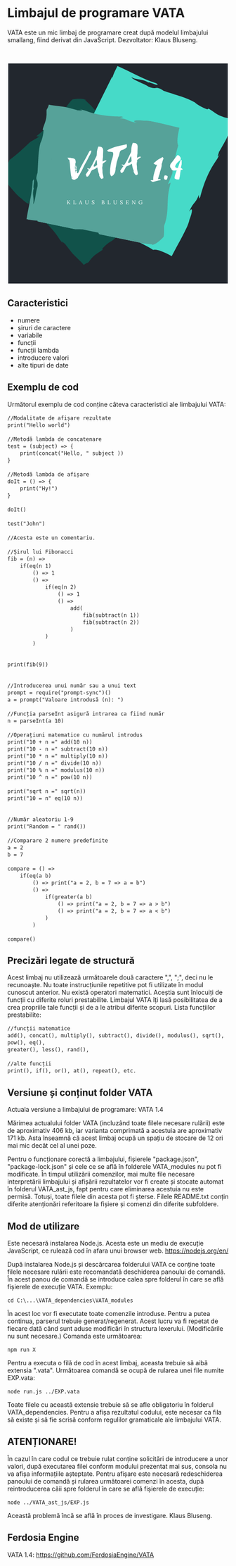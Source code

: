 # Limbajul de programare VATA

VATA este un mic limbaj de programare creat după modelul limbajului smallang, fiind derivat
din JavaScript. Dezvoltator: Klaus Bluseng.

<br>
<p align="center">
  <img src="https://github.com/FerdosiaEngine/VATA/blob/main/VATA_1.4.3.png?raw=true">
</p>

## Caracteristici

* numere
* șiruri de caractere
* variabile
* funcții
* funcții lambda
* introducere valori
* alte tipuri de date

## Exemplu de cod

Următorul exemplu de cod conține câteva caracteristici ale limbajului VATA:

```
//Modalitate de afișare rezultate
print("Hello world")

//Metodă lambda de concatenare
test = (subject) => {
    print(concat("Hello, " subject ))
}

//Metodă lambda de afișare
doIt = () => {
    print("Hy!")
}

doIt()

test("John")

//Acesta este un comentariu.

//Șirul lui Fibonacci
fib = (n) =>
    if(eq(n 1)
        () => 1
        () =>
            if(eq(n 2)
                () => 1
                () =>
                    add(
                        fib(subtract(n 1))
                        fib(subtract(n 2))
                    )
            )
        )


print(fib(9))


//Introducerea unui număr sau a unui text
prompt = require("prompt-sync")()
a = prompt("Valoare introdusă (n): ")

//Funcția parseInt asigură intrarea ca fiind număr
n = parseInt(a 10)

//Operațiuni matematice cu numărul introdus
print("10 + n =" add(10 n))
print("10 - n =" subtract(10 n))
print("10 * n =" multiply(10 n))
print("10 / n =" divide(10 n))
print("10 % n =" modulus(10 n))
print("10 ^ n =" pow(10 n))

print("sqrt n =" sqrt(n))
print("10 = n" eq(10 n))


//Număr aleatoriu 1-9
print("Random = " rand())

//Comparare 2 numere predefinite
a = 2
b = 7

compare = () =>
    if(eq(a b)
        () => print("a = 2, b = 7 => a = b")
        () =>
            if(greater(a b)
                () => print("a = 2, b = 7 => a > b")
                () => print("a = 2, b = 7 => a < b")
            )
        )

compare()
```

## Precizări legate de structură

Acest limbaj nu utilizează următoarele două caractere ",", ";", deci nu le recunoaște.
Nu toate instrucțiunile repetitive pot fi utilizate în modul cunoscut anterior. Nu există
operatori matematici. Aceștia sunt înlocuiți de funcții cu diferite roluri prestabilite.
Limbajul VATA îți lasă posibilitatea de a crea propriile tale funcții și de a le atribui
diferite scopuri. Lista funcțiilor prestabilite:

```
//funcții matematice
add(), concat(), multiply(), subtract(), divide(), modulus(), sqrt(), pow(), eq(),
greater(), less(), rand(),

//alte funcții
print(), if(), or(), at(), repeat(), etc.
```

## Versiune și conținut folder VATA

Actuala versiune a limbajului de programare: VATA 1.4

Mărimea actualului folder VATA (incluzând toate filele necesare rulării) este de aproximativ
406 kb, iar varianta comprimată a acestuia are aproximativ 171 kb. Asta înseamnă că acest 
limbaj ocupă un spațiu de stocare de 12 ori mai mic decât cel al unei poze. 

Pentru o funcționare corectă a limbajului, fișierele "package.json", "package-lock.json" și
cele ce se află în folderele VATA_modules nu pot fi modificate. În timpul utilizării comenzilor,
mai multe file necesare interpretării limbajului și afișării rezultatelor vor fi create și
stocate automat în folderul VATA_ast_js, fapt pentru care eliminarea acestuia nu este permisă.
Totuși, toate filele din acesta pot fi șterse. Filele README.txt conțin diferite atenționări
referitoare la fișiere și comenzi din diferite subfoldere.

## Mod de utilizare

Este necesară instalarea Node.js. Acesta este un mediu de execuție JavaScript, ce rulează
cod în afara unui browser web. https://nodejs.org/en/

După instalarea Node.js și descărcarea folderului VATA ce conține toate filele necesare
rulării este recomandată deschiderea panoului de comandă. În acest panou de comandă se
introduce calea spre folderul în care se află fișierele de execuție VATA. Exemplu:

```
cd C:\...\VATA_dependencies\VATA_modules
```

În acest loc vor fi executate toate comenzile introduse. Pentru a putea continua, parserul
trebuie generat/regenerat. Acest lucru va fi repetat de fiecare dată când sunt aduse
modificări în structura lexerului. (Modificările nu sunt necesare.) Comanda este următoarea:

```
npm run X
```

Pentru a executa o filă de cod în acest limbaj, aceasta trebuie să aibă extensia ".vata".
Următoarea comandă se ocupă de rularea unei file numite EXP.vata:

```
node run.js ../EXP.vata
```

Toate filele cu această extensie trebuie să se afle obligatoriu în folderul VATA_dependencies.
Pentru a afișa rezultatul codului, este necesar ca fila să existe și să fie scrisă conform
regulilor gramaticale ale limbajului VATA.

## ATENȚIONARE!

În cazul în care codul ce trebuie rulat conține solicitări de introducere a unor valori, după
executarea filei conform modului prezentat mai sus, consola nu va afișa informațiile așteptate.
Pentru afișare este necesară redeschiderea panoului de comandă și rularea următoarei comenzi
în acesta, după reintroducerea căii spre folderul în care se află fișierele de execuție:

```
node ../VATA_ast_js/EXP.js
```

Această problemă încă se află în proces de investigare. Klaus Bluseng.

## Ferdosia Engine

VATA 1.4: https://github.com/FerdosiaEngine/VATA
